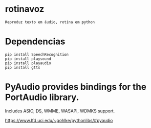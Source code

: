 # rotinavoz
	Reproduz texto em áudio, rotina em python

# Dependencias

    pip install SpeechRecognition
    pip install playsound
    pip install playaudio
    pip install gtts


# PyAudio provides bindings for the PortAudio library.
  Includes ASIO, DS, WMME, WASAPI, WDMKS support.

  https://www.lfd.uci.edu/~gohlke/pythonlibs/#pyaudio
